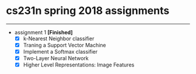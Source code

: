 # cs231n spring 2018 assignments
---

- assignment 1 **[Finished]**
  - [x] k-Nearest Neighbor classifier
  - [x] Traning a Support Vector Machine
  - [x] Implement a Softmax classifier
  - [x] Two-Layer Neural Network
  - [x] Higher Level Representations: Image Features
